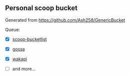 ## Personal scoop bucket

Generated from https://github.com/Ash258/GenericBucket

Queue:

- [x] [scoop-bucketlist](https://gist.github.com/phanirithvij/721ad13ee857e0dbb695161812625a81)
- [x] [gossa](https://github.com/pldubouilh/gossa)
- [x] [wakapi](https://wakapi.dev)
- [ ] and more...

